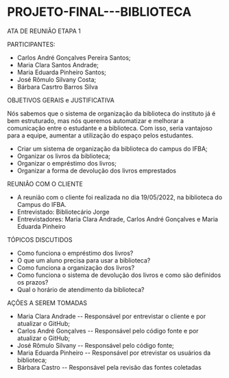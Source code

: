 # PROJETO-FINAL---BIBLIOTECA

ATA DE REUNIÃO
ETAPA 1

PARTICIPANTES:
- Carlos André Gonçalves Pereira Santos;
- Maria Clara Santos Andrade;
- Maria Eduarda Pinheiro Santos;
- José Rômulo Silvany Costa;
- Bárbara Casrtro Barros Silva

OBJETIVOS GERAIS e JUSTIFICATIVA

Nós sabemos que o sistema de organização da biblioteca do instituto já é bem estruturado, mas nós queremos automatizar e melhorar a comunicação entre o estudante e a biblioteca. Com isso, seria vantajoso para a equipe, aumentar a utilização do espaço pelos estudantes.
- Criar um sistema de organização da biblioteca do campus do IFBA;
- Organizar os livros da biblioteca;
- Organizar o empréstimo dos livros;
- Organizar a forma de devolução dos livros emprestados

REUNIÃO COM O CLIENTE
- A reunião com o cliente foi realizada no dia 19/05/2022, na biblioteca do Campus do IFBA. 
- Entrevistado: Bibliotecário Jorge
- Entrevistadores: Maria Clara Andrade, Carlos André Gonçalves e Maria Eduarda Pinheiro

TÓPICOS DISCUTIDOS
- Como funciona o empréstimo dos livros?
- O que um aluno precisa para usar a biblioteca?
- Como funciona a organização dos livros?
- Como funciona o sistema de devolução dos livros e como são definidos os prazos?
- Qual o horário de atendimento da biblioteca?

AÇÕES A SEREM TOMADAS
* Maria Clara Andrade -- Responsável por entrevistar o cliente e por atualizar o GitHub;
* Carlos André Gonçalves -- Responsável pelo código fonte e por atualizar o GitHub;
* José Rômulo Silvany -- Responsável pelo código fonte;
* Maria Eduarda Pinheiro -- Responsável por etrevistar os usuários da biblioteca;
* Bárbara Castro -- Responsável pela revisão das fontes coletadas
